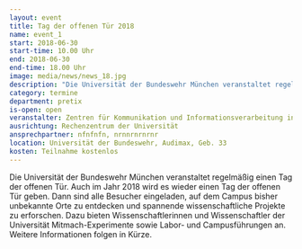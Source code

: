 ```yaml
---
layout: event
title: Tag der offenen Tür 2018
name: event_1
start: 2018-06-30
start-time: 10.00 Uhr
end: 2018-06-30
end-time: 18.00 Uhr
image: media/news/news_18.jpg
description: "Die Universität der Bundeswehr München veranstaltet regelmäßig einen Tag der offenen Tür. Auch im Jahr 2018 wird es wieder einen Tag der offenen Tür geben."
category: termine
department: pretix
is-open: open
veranstalter: Zentren für Kommunikation und Informationsverarbeitung in Lehre und Forschung e. V. (ZKI e. V.)
ausrichtung: Rechenzentrum der Universität
ansprechpartner: nfnfnfn, nrnnrnrnrnr
location: Universität der Bundeswehr, Audimax, Geb. 33
kosten: Teilnahme kostenlos
---
```



Die Universität der Bundeswehr München veranstaltet regelmäßig einen Tag der offenen Tür. Auch im Jahr 2018 wird es wieder einen Tag der offenen Tür geben. Dann sind alle Besucher eingeladen, auf dem Campus bisher unbekannte Orte zu entdecken und spannende wissenschaftliche Projekte zu erforschen. Dazu bieten Wissenschaftlerinnen und Wissenschaftler der Universität Mitmach-Experimente sowie Labor- und Campusführungen an. Weitere Informationen folgen in Kürze.
